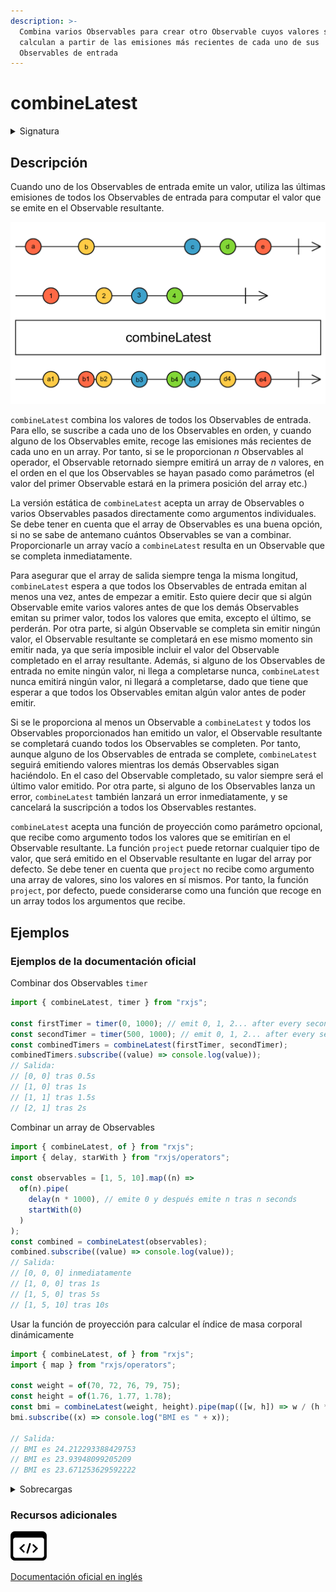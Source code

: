 ```yaml
---
description: >-
  Combina varios Observables para crear otro Observable cuyos valores se
  calculan a partir de las emisiones más recientes de cada uno de sus
  Observables de entrada
---
```


# combineLatest

<details>

<summary>Signatura</summary>

#### Firma

`combineLatest<O extends ObservableInput<any>, R>(...observables: (SchedulerLike | O | ((...values: ObservedValueOf<O>[]) => R))[]): Observable<R>`

#### Parámetros

#### Retorna

`Observable<R>`: Un Observable de valores proyectados a partir de las emisiones más recientes de cada Observable de entrada, o un array de los de las emisiones más recientes de cada Observable de entrada.

</details>

## Descripción

Cuando uno de los Observables de entrada emite un valor, utiliza las últimas emisiones de todos los Observables de entrada para computar el valor que se emite en el Observable resultante.

![Diagrama de canicas del operador combineLatest](assets/images/marble-diagrams/join-creation/combineLatest.png)

`combineLatest` combina los valores de todos los Observables de entrada. Para ello, se suscribe a cada uno de los Observables en orden, y cuando alguno de los Observables emite, recoge las emisiones más recientes de cada uno en un array. Por tanto, si se le proporcionan _n_ Observables al operador, el Observable retornado siempre emitirá un array de _n_ valores, en el orden en el que los Observables se hayan pasado como parámetros (el valor del primer Observable estará en la primera posición del array etc.)

La versión estática de `combineLatest` acepta un array de Observables o varios Observables pasados directamente como argumentos individuales. Se debe tener en cuenta que el array de Observables es una buena opción, si no se sabe de antemano cuántos Observables se van a combinar. Proporcionarle un array vacío a `combineLatest` resulta en un Observable que se completa inmediatamente.

Para asegurar que el array de salida siempre tenga la misma longitud, `combineLatest` espera a que todos los Observables de entrada emitan al menos una vez, antes de empezar a emitir. Esto quiere decir que si algún Observable emite varios valores antes de que los demás Observables emitan su primer valor, todos los valores que emita, excepto el último, se perderán. Por otra parte, si algún Observable se completa sin emitir ningún valor, el Observable resultante se completará en ese mismo momento sin emitir nada, ya que sería imposible incluir el valor del Observable completado en el array resultante. Además, si alguno de los Observables de entrada no emite ningún valor, ni llega a completarse nunca, `combineLatest` nunca emitirá ningún valor, ni llegará a completarse, dado que tiene que esperar a que todos los Observables emitan algún valor antes de poder emitir.

Si se le proporciona al menos un Observable a `combineLatest` y todos los Observables proporcionados han emitido un valor, el Observable resultante se completará cuando todos los Observables se completen. Por tanto, aunque alguno de los Observables de entrada se complete, `combineLatest` seguirá emitiendo valores mientras los demás Observables sigan haciéndolo. En el caso del Observable completado, su valor siempre será el último valor emitido. Por otra parte, si alguno de los Observables lanza un error, `combineLatest` también lanzará un error inmediatamente, y se cancelará la suscripción a todos los Observables restantes.

`combineLatest` acepta una función de proyección como parámetro opcional, que recibe como argumento todos los valores que se emitirían en el Observable resultante. La función `project` puede retornar cualquier tipo de valor, que será emitido en el Observable resultante en lugar del array por defecto. Se debe tener en cuenta que `project` no recibe como argumento una array de valores, sino los valores en sí mismos. Por tanto, la función `project`, por defecto, puede considerarse como una función que recoge en un array todos los argumentos que recibe.

## Ejemplos

### Ejemplos de la documentación oficial

Combinar dos Observables `timer`

```javascript
import { combineLatest, timer } from "rxjs";

const firstTimer = timer(0, 1000); // emit 0, 1, 2... after every second, starting from now
const secondTimer = timer(500, 1000); // emit 0, 1, 2... after every second, starting 0,5s from now
const combinedTimers = combineLatest(firstTimer, secondTimer);
combinedTimers.subscribe((value) => console.log(value));
// Salida:
// [0, 0] tras 0.5s
// [1, 0] tras 1s
// [1, 1] tras 1.5s
// [2, 1] tras 2s
```

Combinar un array de Observables

```javascript
import { combineLatest, of } from "rxjs";
import { delay, starWith } from "rxjs/operators";

const observables = [1, 5, 10].map((n) =>
  of(n).pipe(
    delay(n * 1000), // emite 0 y después emite n tras n seconds
    startWith(0)
  )
);
const combined = combineLatest(observables);
combined.subscribe((value) => console.log(value));
// Salida:
// [0, 0, 0] inmediatamente
// [1, 0, 0] tras 1s
// [1, 5, 0] tras 5s
// [1, 5, 10] tras 10s
```

Usar la función de proyección para calcular el índice de masa corporal dinámicamente

```javascript
import { combineLatest, of } from "rxjs";
import { map } from "rxjs/operators";

const weight = of(70, 72, 76, 79, 75);
const height = of(1.76, 1.77, 1.78);
const bmi = combineLatest(weight, height).pipe(map(([w, h]) => w / (h * h)));
bmi.subscribe((x) => console.log("BMI es " + x));

// Salida:
// BMI es 24.212293388429753
// BMI es 23.93948099205209
// BMI es 23.671253629592222
```

<details>

<summary>Sobrecargas</summary>

#### Firma

`combineLatest(sources: [O1], resultSelector: (v1: ObservedValueOf<O1>) => R, scheduler?: SchedulerLike): Observable<R>`

#### Parámetros

#### Retorna

`Observable<R>`

#### Firma

`combineLatest(sources: [O1, O2], resultSelector: (v1: ObservedValueOf<O1>, v2: ObservedValueOf<O2>) => R, scheduler?: SchedulerLike): Observable<R>`

#### Parámetros

#### Retorna

`Observable<R>`

#### Firma

`combineLatest(sources: [O1, O2, O3], resultSelector: (v1: ObservedValueOf<O1>, v2: ObservedValueOf<O2>, v3: ObservedValueOf<O3>) => R, scheduler?: SchedulerLike): Observable<R>`

#### Parámetros

#### Retorna

`Observable<R>`

#### Firma

`combineLatest(sources: [O1, O2, O3, O4], resultSelector: (v1: ObservedValueOf<O1>, v2: ObservedValueOf<O2>, v3: ObservedValueOf<O3>, v4: ObservedValueOf<O4>) => R, scheduler?: SchedulerLike): Observable<R>`

#### Parámetros

#### Retorna

`Observable<R>`

#### Firma

`combineLatest(sources: [O1, O2, O3, O4, O5], resultSelector: (v1: ObservedValueOf<O1>, v2: ObservedValueOf<O2>, v3: ObservedValueOf<O3>, v4: ObservedValueOf<O4>, v5: ObservedValueOf<O5>) => R, scheduler?: SchedulerLike): Observable<R>`

#### Parámetros

#### Retorna

`Observable<R>`

#### Firma

`combineLatest(sources: [O1, O2, O3, O4, O5, O6], resultSelector: (v1: ObservedValueOf<O1>, v2: ObservedValueOf<O2>, v3: ObservedValueOf<O3>, v4: ObservedValueOf<O4>, v5: ObservedValueOf<O5>, v6: ObservedValueOf<O6>) => R, scheduler?: SchedulerLike): Observable<R>`

#### Parámetros

#### Retorna

`Observable<R>`

#### Firma

`combineLatest(sources: O[], resultSelector: (...args: ObservedValueOf<O>[]) => R, scheduler?: SchedulerLike): Observable<R>`

#### Parámetros

#### Retorna

`Observable<R>`

#### Firma

`combineLatest(v1: O1, resultSelector: (v1: ObservedValueOf<O1>) => R, scheduler?: SchedulerLike): Observable<R>`

#### Parámetros

#### Retorna

`Observable<R>`

#### Firma

combineLatest(v1: O1, v2: O2, resultSelector: (v1: ObservedValueOf, v2: ObservedValueOf) => R, scheduler?: `SchedulerLike): Observable<R>`

#### Parámetros

#### Retorna

`Observable<R>`

#### Firma

`combineLatest(v1: O1, v2: O2, v3: O3, resultSelector: (v1: ObservedValueOf<O1>, v2: ObservedValueOf<O2>, v3: ObservedValueOf<O3>) => R, scheduler?: SchedulerLike): Observable<R>`

#### Parámetros

#### Retorna

`Observable<R>`

#### Firma

`combineLatest(v1: O1, v2: O2, v3: O3, v4: O4, resultSelector: (v1: ObservedValueOf<O1>, v2: ObservedValueOf<O2>, v3: ObservedValueOf<O3>, v4: ObservedValueOf<O4>) => R, scheduler?: SchedulerLike): Observable<R>`

#### Parámetros

#### Retorna

`Observable<R>`

#### Firma

`combineLatest(v1: O1, v2: O2, v3: O3, v4: O4, v5: O5, resultSelector: (v1: ObservedValueOf<O1>, v2: ObservedValueOf<O2>, v3: ObservedValueOf<O3>, v4: ObservedValueOf<O4>, v5: ObservedValueOf<O5>) => R, scheduler?: SchedulerLike): Observable<R>`

#### Parámetros

#### Retorna

`Observable<R>`

#### Firma

`combineLatest(v1: O1, v2: O2, v3: O3, v4: O4, v5: O5, v6: O6, resultSelector: (v1: ObservedValueOf<O1>, v2: ObservedValueOf<O2>, v3: ObservedValueOf<O3>, v4: ObservedValueOf<O4>, v5: ObservedValueOf<O5>, v6: ObservedValueOf<O6>) => R, scheduler?: SchedulerLike): Observable<R>`

#### Parámetros

#### Retorna

`Observable<R>`

#### Firma

`combineLatest(sources: [O1], scheduler: SchedulerLike): Observable<[ObservedValueOf<O1>]>`

#### Parámetros

#### Retorna

`Observable<[ObservedValueOf<O1>]>`

#### Firma

`combineLatest(sources: [O1, O2], scheduler: SchedulerLike): Observable<[ObservedValueOf<O1>, ObservedValueOf<O2>]>`

#### Parámetros

#### Retorna

`Observable<[ObservedValueOf<O1>, ObservedValueOf<O2>]>`

#### Firma

`combineLatest(sources: [O1, O2, O3], scheduler: SchedulerLike): Observable<[ObservedValueOf<O1>, ObservedValueOf<O2>, ObservedValueOf<O3>]>`

#### Parámetros

#### Retorna

`Observable<[ObservedValueOf<O1>, ObservedValueOf<O2>, ObservedValueOf<O3>]>`

#### Firma

`combineLatest(sources: [O1, O2, O3, O4], scheduler: SchedulerLike): Observable<[ObservedValueOf<O1>, ObservedValueOf<O2>, ObservedValueOf<O3>, ObservedValueOf<O4>]>`

#### Parámetros

#### Retorna

`Observable<[ObservedValueOf<O1>, ObservedValueOf<O2>, ObservedValueOf<O3>, ObservedValueOf<O4>]>`

#### Firma

`combineLatest(sources: [O1, O2, O3, O4, O5], scheduler: SchedulerLike): Observable<[ObservedValueOf<O1>, ObservedValueOf<O2>, ObservedValueOf<O3>, ObservedValueOf<O4>, ObservedValueOf<O5>]>`

#### Parámetros

#### Retorna

`Observable<[ObservedValueOf<O1>, ObservedValueOf<O2>, ObservedValueOf<O3>, ObservedValueOf<O4>, ObservedValueOf<O5>]>`

#### Firma

`combineLatest(sources: [O1, O2, O3, O4, O5, O6], scheduler: SchedulerLike): Observable<[ObservedValueOf<O1>, ObservedValueOf<O2>, ObservedValueOf<O3>, ObservedValueOf<O4>, ObservedValueOf<O5>, ObservedValueOf<O6>]>`

#### Parámetros

#### Retorna

`Observable<[ObservedValueOf<O1>, ObservedValueOf<O2>, ObservedValueOf<O3>, ObservedValueOf<O4>, ObservedValueOf<O5>, ObservedValueOf<O6>]>`

#### Firma

`combineLatest(sources: O[], scheduler: SchedulerLike): Observable<ObservedValueOf<O>[]>`

#### Parámetros

#### Retorna

`Observable<ObservedValueOf<O>[]>`

#### Firma

`combineLatest(sources: [O1]): Observable<[ObservedValueOf<O1>]>`

#### Parámetros

#### Retorna

`combineLatest(sources: [O1, O2]): Observable<[ObservedValueOf<O1>, ObservedValueOf<O2>]>`

#### Firma

#### Parámetros

#### Retorna

`combineLatest(sources: [O1, O2, O3]): Observable<[ObservedValueOf<O1>, ObservedValueOf<O2>, ObservedValueOf<O3>]>`

#### Firma

#### Parámetros

#### Retorna

`combineLatest(sources: [O1, O2, O3, O4]): Observable<[ObservedValueOf<O1>, ObservedValueOf<O2>, ObservedValueOf<O3>, ObservedValueOf<O4>]>`

#### Firma

#### Parámetros

#### Retorna

\`combineLatest(sources: \[O1, O2, O3, O4, O5]): Observable<\[ObservedValueOf, ObservedValueOf, ObservedValueOf, ObservedValueOf,

#### FirmaObservedValueOf]>\`

#### Parámetros

#### Retorna

\`combineLatest(sources: \[O1, O2, O3, O4, O5, O6]): Observable<\[ObservedValueOf, ObservedValueOf, ObservedValueOf, ObservedValueOf,

#### FirmaObservedValueOf, ObservedValueOf]>\`

#### Parámetros

#### Retorna

`combineLatest(sources: O[]): Observable<ObservedValueOf<O>[]>`

#### Firma

#### Parámetros

#### Retorna

`combineLatest(v1: O1, scheduler?: SchedulerLike): Observable<[ObservedValueOf<O1>]>`

#### Firma

#### Parámetros

#### Retorna

`Observable<[ObservedValueOf<O1>]>`

#### Firma

`combineLatest(v1: O1, v2: O2, scheduler?: SchedulerLike): Observable<[ObservedValueOf<O1>, ObservedValueOf<O2>]>`

#### Parámetros

#### Retorna

`Observable<[ObservedValueOf<O1>, ObservedValueOf<O2>]>`

#### Firma

`combineLatest(v1: O1, v2: O2, v3: O3, scheduler?: SchedulerLike): Observable<[ObservedValueOf<O1>, ObservedValueOf<O2>, ObservedValueOf<O3>]>`

#### Parámetros

#### Retorna

`Observable<[ObservedValueOf<O1>, ObservedValueOf<O2>, ObservedValueOf<O3>]>`

#### Firma

`combineLatest(v1: O1, v2: O2, v3: O3, v4: O4, scheduler?: SchedulerLike): Observable<[ObservedValueOf<O1>, ObservedValueOf<O2>, ObservedValueOf<O3>, ObservedValueOf<O4>]>`

#### Parámetros

#### Retorna

`Observable<[ObservedValueOf<O1>, ObservedValueOf<O2>, ObservedValueOf<O3>, ObservedValueOf<O4>]>`

#### Firma

`combineLatest(v1: O1, v2: O2, v3: O3, v4: O4, v5: O5, scheduler?: SchedulerLike): Observable<[ObservedValueOf<O1>, ObservedValueOf<O2>, ObservedValueOf<O3>, ObservedValueOf<O4>, ObservedValueOf<O5>]>`

#### Parámetros

#### Retorna

`Observable<[ObservedValueOf<O1>, ObservedValueOf<O2>, ObservedValueOf<O3>, ObservedValueOf<O4>, ObservedValueOf<O5>]>`

#### Firma

`combineLatest(v1: O1, v2: O2, v3: O3, v4: O4, v5: O5, v6: O6, scheduler?: SchedulerLike): Observable<[ObservedValueOf<O1>, ObservedValueOf<O2>, ObservedValueOf<O3>, ObservedValueOf<O4>, ObservedValueOf<O5>, ObservedValueOf<O6>]>`

#### Parámetros

#### Retorna

`Observable<[ObservedValueOf<O1>, ObservedValueOf<O2>, ObservedValueOf<O3>, ObservedValueOf<O4>, ObservedValueOf<O5>, ObservedValueOf<O6>]>`

#### Firma

`combineLatest(...observables: O[]): Observable<any[]>`

#### Parámetros

#### Retorna

`Observable<any[]>`

#### Firma

`combineLatest(...observables: any[]): Observable<R>`

#### Parámetros

#### Retorna

`Observable<R>`

#### Firma

`combineLatest(array: O[], resultSelector: (...values: ObservedValueOf<O>[]) => R, scheduler?: SchedulerLike): Observable<R>`

#### Parámetros

Tipo: `(...values: ObservedValueOf[]) => R`.

#### Retorna

`Observable<R>`

#### Firma

`combineLatest(...observables: (SchedulerLike | O)[]): Observable<any[]>`

#### Parámetros

#### Retorna

`Observable<any[]>`

#### Firma

`combineLatest(...observables: (SchedulerLike | O | ((...values: ObservedValueOf<O>[]) => R))[]): Observable<R>`

#### Parámetros

#### Retorna

`Observable<R>`

#### Firma

`combineLatest(...observables: any[]): Observable<R>`

#### Parámetros

#### Retorna

`Observable<R>`

</details>

### Recursos adicionales

[![Source code](assets/icons/source-code.png)](https://github.com/ReactiveX/rxjs/blob/master/src/internal/operators/combineLatest.ts)

[Documentación oficial en inglés](https://rxjs.dev/api/index/function/combineLatest)
